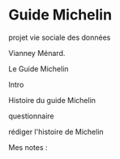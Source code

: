 # Guide Michelin
 projet vie sociale des données

Vianney Ménard. 

Le Guide Michelin

Intro 

Histoire du guide Michelin


questionnaire

rédiger l'histoire de Michelin

Mes notes :

